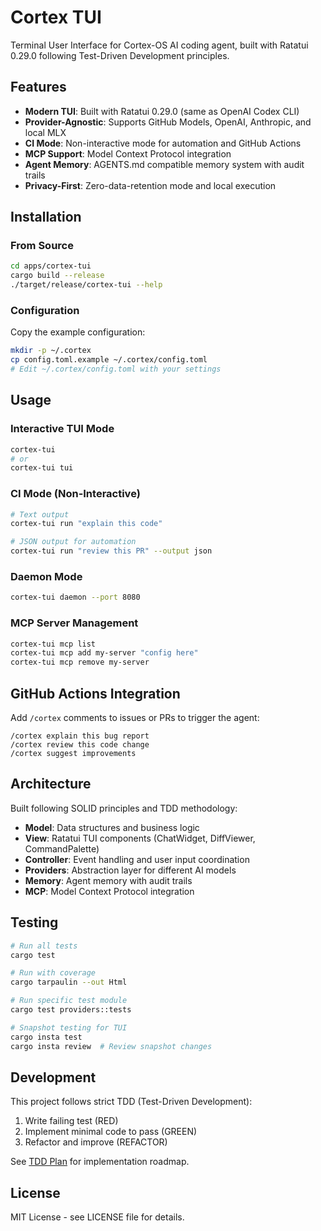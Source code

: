 # Cortex TUI

Terminal User Interface for Cortex-OS AI coding agent, built with Ratatui 0.29.0 following Test-Driven Development principles.

## Features

- **Modern TUI**: Built with Ratatui 0.29.0 (same as OpenAI Codex CLI)
- **Provider-Agnostic**: Supports GitHub Models, OpenAI, Anthropic, and local MLX
- **CI Mode**: Non-interactive mode for automation and GitHub Actions
- **MCP Support**: Model Context Protocol integration
- **Agent Memory**: AGENTS.md compatible memory system with audit trails
- **Privacy-First**: Zero-data-retention mode and local execution

## Installation

### From Source
```bash
cd apps/cortex-tui
cargo build --release
./target/release/cortex-tui --help
```

### Configuration

Copy the example configuration:
```bash
mkdir -p ~/.cortex
cp config.toml.example ~/.cortex/config.toml
# Edit ~/.cortex/config.toml with your settings
```

## Usage

### Interactive TUI Mode
```bash
cortex-tui
# or
cortex-tui tui
```

### CI Mode (Non-Interactive)
```bash
# Text output
cortex-tui run "explain this code"

# JSON output for automation
cortex-tui run "review this PR" --output json
```

### Daemon Mode
```bash
cortex-tui daemon --port 8080
```

### MCP Server Management
```bash
cortex-tui mcp list
cortex-tui mcp add my-server "config here"
cortex-tui mcp remove my-server
```

## GitHub Actions Integration

Add `/cortex` comments to issues or PRs to trigger the agent:

```
/cortex explain this bug report
/cortex review this code change
/cortex suggest improvements
```

## Architecture

Built following SOLID principles and TDD methodology:

- **Model**: Data structures and business logic
- **View**: Ratatui TUI components (ChatWidget, DiffViewer, CommandPalette)
- **Controller**: Event handling and user input coordination
- **Providers**: Abstraction layer for different AI models
- **Memory**: Agent memory with audit trails
- **MCP**: Model Context Protocol integration

## Testing

```bash
# Run all tests
cargo test

# Run with coverage
cargo tarpaulin --out Html

# Run specific test module
cargo test providers::tests

# Snapshot testing for TUI
cargo insta test
cargo insta review  # Review snapshot changes
```

## Development

This project follows strict TDD (Test-Driven Development):

1. Write failing test (RED)
2. Implement minimal code to pass (GREEN)
3. Refactor and improve (REFACTOR)

See [TDD Plan](docs/tdd-plan-upgrade.md) for implementation roadmap.

## License

MIT License - see LICENSE file for details.